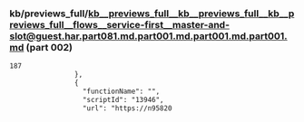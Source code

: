 ### kb/previews_full/kb__previews_full__kb__previews_full__kb__previews_full__flows__service-first__master-and-slot@guest.har.part081.md.part001.md.part001.md.part001.md (part 002)

```md
187
                },
                {
                  "functionName": "",
                  "scriptId": "13946",
                  "url": "https://n95820
```

```
